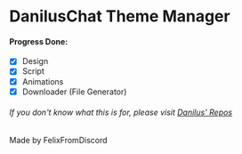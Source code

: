 #	DanilusChat Theme Manager



#### **Progress Done:**

- [x] Design
- [x] Script
- [x] Animations
- [x] Downloader (File Generator)

###### If you don't know what this is for, please visit [Danilus' Repos](https://github.com/Danilus-s/DanilusChat)

Made by FelixFromDiscord
